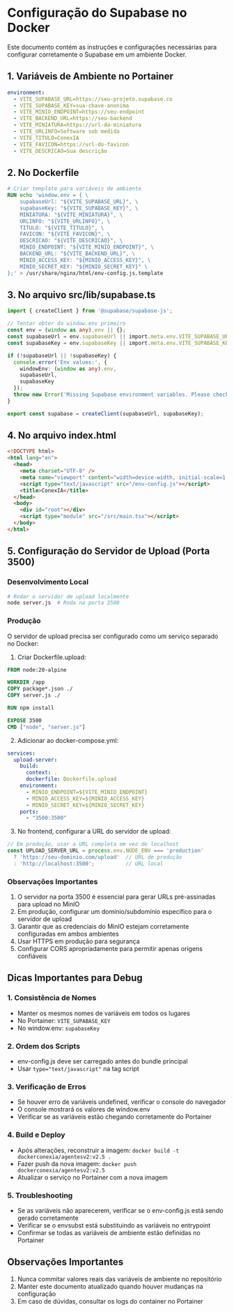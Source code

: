 # Configuração do Supabase no Docker

Este documento contém as instruções e configurações necessárias para configurar corretamente o Supabase em um ambiente Docker.

## 1. Variáveis de Ambiente no Portainer
```yaml
environment:
  - VITE_SUPABASE_URL=https://seu-projeto.supabase.co
  - VITE_SUPABASE_KEY=sua-chave-anonima
  - VITE_MINIO_ENDPOINT=https://seu-endpoint
  - VITE_BACKEND_URL=https://seu-backend
  - VITE_MINIATURA=https://url-da-miniatura
  - VITE_URLINFO=Software sob medida
  - VITE_TITULO=ConexIA
  - VITE_FAVICON=https://url-do-favicon
  - VITE_DESCRICAO=Sua descrição
```

## 2. No Dockerfile
```dockerfile
# Criar template para variáveis de ambiente
RUN echo 'window.env = { \
    supabaseUrl: "${VITE_SUPABASE_URL}", \
    supabaseKey: "${VITE_SUPABASE_KEY}", \
    MINIATURA: "${VITE_MINIATURA}", \
    URLINFO: "${VITE_URLINFO}", \
    TITULO: "${VITE_TITULO}", \
    FAVICON: "${VITE_FAVICON}", \
    DESCRICAO: "${VITE_DESCRICAO}", \
    MINIO_ENDPOINT: "${VITE_MINIO_ENDPOINT}", \
    BACKEND_URL: "${VITE_BACKEND_URL}", \
    MINIO_ACCESS_KEY: "${MINIO_ACCESS_KEY}", \
    MINIO_SECRET_KEY: "${MINIO_SECRET_KEY}" \
};' > /usr/share/nginx/html/env-config.js.template
```

## 3. No arquivo src/lib/supabase.ts
```typescript
import { createClient } from '@supabase/supabase-js';

// Tentar obter do window.env primeiro
const env = (window as any).env || {};
const supabaseUrl = env.supabaseUrl || import.meta.env.VITE_SUPABASE_URL;
const supabaseKey = env.supabaseKey || import.meta.env.VITE_SUPABASE_KEY;

if (!supabaseUrl || !supabaseKey) {
  console.error('Env values:', {
    windowEnv: (window as any).env,
    supabaseUrl,
    supabaseKey
  });
  throw new Error('Missing Supabase environment variables. Please check your .env file.');
}

export const supabase = createClient(supabaseUrl, supabaseKey);
```

## 4. No arquivo index.html
```html
<!DOCTYPE html>
<html lang="en">
  <head>
    <meta charset="UTF-8" />
    <meta name="viewport" content="width=device-width, initial-scale=1.0" />
    <script type="text/javascript" src="/env-config.js"></script>
    <title>ConexIA</title>
  </head>
  <body>
    <div id="root"></div>
    <script type="module" src="/src/main.tsx"></script>
  </body>
</html>
```

## 5. Configuração do Servidor de Upload (Porta 3500)

### Desenvolvimento Local
```bash
# Rodar o servidor de upload localmente
node server.js  # Roda na porta 3500
```

### Produção
O servidor de upload precisa ser configurado como um serviço separado no Docker:

1. Criar Dockerfile.upload:
```dockerfile
FROM node:20-alpine

WORKDIR /app
COPY package*.json ./
COPY server.js ./

RUN npm install

EXPOSE 3500
CMD ["node", "server.js"]
```

2. Adicionar ao docker-compose.yml:
```yaml
services:
  upload-server:
    build:
      context: .
      dockerfile: Dockerfile.upload
    environment:
      - MINIO_ENDPOINT=${VITE_MINIO_ENDPOINT}
      - MINIO_ACCESS_KEY=${MINIO_ACCESS_KEY}
      - MINIO_SECRET_KEY=${MINIO_SECRET_KEY}
    ports:
      - "3500:3500"
```

3. No frontend, configurar a URL do servidor de upload:
```typescript
// Em produção, usar a URL completa em vez de localhost
const UPLOAD_SERVER_URL = process.env.NODE_ENV === 'production' 
  ? 'https://seu-dominio.com/upload'  // URL de produção
  : 'http://localhost:3500';          // URL local
```

### Observações Importantes
1. O servidor na porta 3500 é essencial para gerar URLs pré-assinadas para upload no MinIO
2. Em produção, configurar um domínio/subdomínio específico para o servidor de upload
3. Garantir que as credenciais do MinIO estejam corretamente configuradas em ambos ambientes
4. Usar HTTPS em produção para segurança
5. Configurar CORS apropriadamente para permitir apenas origens confiáveis

## Dicas Importantes para Debug

### 1. Consistência de Nomes
- Manter os mesmos nomes de variáveis em todos os lugares
- No Portainer: `VITE_SUPABASE_KEY`
- No window.env: `supabaseKey`

### 2. Ordem dos Scripts
- env-config.js deve ser carregado antes do bundle principal
- Usar `type="text/javascript"` na tag script

### 3. Verificação de Erros
- Se houver erro de variáveis undefined, verificar o console do navegador
- O console mostrará os valores de window.env
- Verificar se as variáveis estão chegando corretamente do Portainer

### 4. Build e Deploy
- Após alterações, reconstruir a imagem: `docker build -t dockerconexia/agentesv2:v2.5 .`
- Fazer push da nova imagem: `docker push dockerconexia/agentesv2:v2.5`
- Atualizar o serviço no Portainer com a nova imagem

### 5. Troubleshooting
- Se as variáveis não aparecerem, verificar se o env-config.js está sendo gerado corretamente
- Verificar se o envsubst está substituindo as variáveis no entrypoint
- Confirmar se todas as variáveis de ambiente estão definidas no Portainer

## Observações Importantes
1. Nunca commitar valores reais das variáveis de ambiente no repositório
2. Manter este documento atualizado quando houver mudanças na configuração
3. Em caso de dúvidas, consultar os logs do container no Portainer
